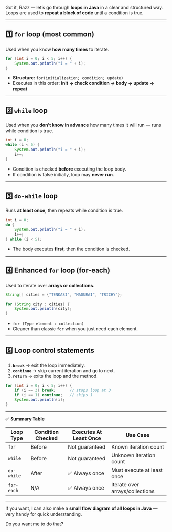 Got it, Razz — let’s go through **loops in Java** in a clear and structured way. Loops are used to **repeat a block of code** until a condition is true.

---

## 1️⃣ **`for` loop** (most common)

Used when you know **how many times** to iterate.

```java
for (int i = 0; i < 5; i++) {
    System.out.println("i = " + i);
}
```

* **Structure:** `for(initialization; condition; update)`
* Executes in this order: **init → check condition → body → update → repeat**

---

## 2️⃣ **`while` loop**

Used when you **don’t know in advance** how many times it will run — runs while condition is true.

```java
int i = 0;
while (i < 5) {
    System.out.println("i = " + i);
    i++;
}
```

* Condition is checked **before** executing the loop body.
* If condition is false initially, loop may **never run**.

---

## 3️⃣ **`do-while` loop**

Runs **at least once**, then repeats while condition is true.

```java
int i = 0;
do {
    System.out.println("i = " + i);
    i++;
} while (i < 5);
```

* The body executes **first**, then the condition is checked.

---

## 4️⃣ **Enhanced `for` loop (for-each)**

Used to iterate over **arrays or collections**.

```java
String[] cities = {"TENKASI", "MADURAI", "TRICHY"};

for (String city : cities) {
    System.out.println(city);
}
```

* `for (Type element : collection)`
* Cleaner than classic `for` when you just need each element.

---

## 5️⃣ **Loop control statements**

1. **`break`** → exit the loop immediately.
2. **`continue`** → skip current iteration and go to next.
3. **`return`** → exits the loop and the method.

```java
for (int i = 0; i < 5; i++) {
    if (i == 3) break;      // stops loop at 3
    if (i == 1) continue;   // skips 1
    System.out.println(i);
}
```

---

✅ **Summary Table**

| Loop Type  | Condition Checked | Executes At Least Once | Use Case                        |
| ---------- | ----------------- | ---------------------- | ------------------------------- |
| `for`      | Before            | Not guaranteed         | Known iteration count           |
| `while`    | Before            | Not guaranteed         | Unknown iteration count         |
| `do-while` | After             | ✅ Always once          | Must execute at least once      |
| `for-each` | N/A               | ✅ Always once          | Iterate over arrays/collections |

---

If you want, I can also make a **small flow diagram of all loops in Java** — very handy for quick understanding.

Do you want me to do that?
